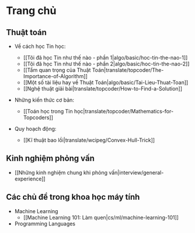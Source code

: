 # Trang chủ

## Thuật toán

- Về cách học Tin học:
    - [[Tôi đã học Tin như thế nào - phần 1|algo/basic/hoc-tin-the-nao-1]]
    - [[Tôi đã học Tin như thế nào - phần 2|algo/basic/hoc-tin-the-nao-2]]
    - [[Tầm quan trọng của Thuật Toán|translate/topcoder/The-Importance-of-Algorithm]]
    - [[Một số tài liệu hay về Thuật Toán|algo/basic/Tai-Lieu-Thuat-Toan]]
    - [[Nghệ thuật giải bài|translate/topcoder/How-to-Find-a-Solution]]

- Những kiến thức cơ bản:
    - [[Toán học trong Tin học|translate/topcoder/Mathematics-for-Topcoders]]

- Quy hoạch động:
    - [[Kĩ thuật bao lồi|translate/wcipeg/Convex-Hull-Trick]]

## Kinh nghiệm phỏng vấn

- [[Những kinh nghiệm chung khi phỏng vấn|interview/general-experience]]

## Các chủ đề trong khoa học máy tính

- Machine Learning
    - [[Machine Learning 101: Làm quen|cs/ml/machine-learning-101]]
- Programming Languages